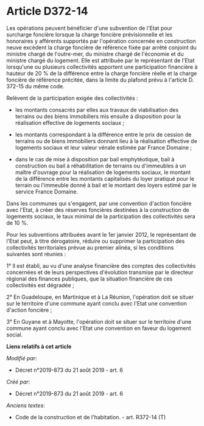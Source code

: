 # Article D372-14

Les opérations peuvent bénéficier d'une subvention de l'Etat pour surcharge foncière lorsque la charge foncière
prévisionnelle et les honoraires y afférents supportés par l'opération concernée en construction neuve excèdent la charge
foncière de référence fixée par arrêté conjoint du ministre chargé de l'outre-mer, du ministre chargé de l'économie et du
ministre chargé du logement. Elle est attribuée par le représentant de l'Etat lorsqu'une ou plusieurs collectivités apportent
une participation financière à hauteur de 20 % de la différence entre la charge foncière réelle et la charge foncière de
référence précitée, dans la limite du plafond prévu à l'article D. 372-15 du même code.

Relèvent de la participation exigée des collectivités :

- les montants consacrés par elles aux travaux de viabilisation des terrains ou des biens immobiliers mis ensuite à
disposition pour la réalisation effective de logements sociaux ;

- les montants correspondant à la différence entre le prix de cession de terrains ou de biens immobiliers donnant lieu à la
réalisation effective de logements sociaux et leur valeur vénale estimée par France Domaine ;

- dans le cas de mise à disposition par bail emphytéotique, bail à construction ou bail à réhabilitation de terrains ou
d'immeubles à un maître d'ouvrage pour la réalisation de logements sociaux, le montant de la différence entre les montants
capitalisés du loyer pratiqué pour le terrain ou l'immeuble donné à bail et le montant des loyers estimé par le service
France Domaine.

Dans les communes qui s'engagent, par une convention d'action foncière avec l'Etat, à créer des réserves foncières destinées
à la construction de logements sociaux, le taux minimal de la participation des collectivités sera de 10 %.

Pour les subventions attribuées avant le 1er janvier 2012, le représentant de l'Etat peut, à titre dérogatoire, réduire ou
supprimer la participation des collectivités territoriales prévue au premier alinéa, si les conditions suivantes sont
réunies :

1° Il est établi, au vu d'une analyse financière des comptes des collectivités concernées et de leurs perspectives
d'évolution transmise par le directeur régional des finances publiques, que la situation financière de ces collectivités est
dégradée ;

2° En Guadeloupe, en Martinique et à La Réunion, l'opération doit se situer sur le territoire d'une commune ayant conclu avec
l'Etat une convention d'action foncière ;

3° En Guyane et à Mayotte, l'opération doit se situer sur le territoire d'une commune ayant conclu avec l'Etat une convention
en faveur du logement social.

**Liens relatifs à cet article**

_Modifié par_:

  - Décret n°2019-873 du 21 août 2019 - art. 6

_Créé par_:

  - Décret n°2019-873 du 21 août 2019 - art. 6

_Anciens textes_:

  - Code de la construction et de l'habitation. - art. R372-14 (T)
